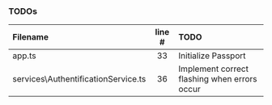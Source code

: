 ### TODOs
| Filename | line # | TODO
|:------|:------:|:------
| app.ts | 33 | Initialize Passport
| services\AuthentificationService.ts | 36 | Implement correct flashing when errors occur